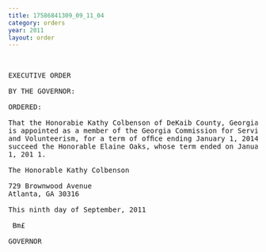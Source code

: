 ```yaml
---
title: 17586841309_09_11_04
category: orders
year: 2011
layout: order
---
```


<pre> 

EXECUTIVE ORDER

BY THE GOVERNOR:

ORDERED:

That the Honorabie Kathy Colbenson of DeKaib County, Georgia,
is appointed as a member of the Georgia Commission for Service
and Volunteerism, for a term of ofﬁce ending January 1, 2014, to
succeed the Honorable Elaine Oaks, whose term ended on January
1, 201 1.

The Honorable Kathy Colbenson

729 Brownwood Avenue
Atlanta, GA 30316

This ninth day of September, 2011

 Bm£

GOVERNOR

</pre>
